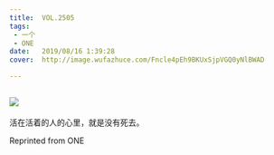 ```yaml
---
title:	VOL.2505
tags:
 - 一个
 - ONE
date:	2019/08/16 1:39:28
cover:	http://image.wufazhuce.com/Fncle4pEh9BKUxSjpVGQ0yNlBWAD

---
```

![](http://image.wufazhuce.com/Fncle4pEh9BKUxSjpVGQ0yNlBWAD)
---

活在活着的人的心里，就是没有死去。
 
Reprinted from ONE
